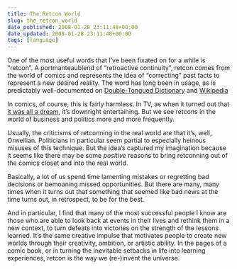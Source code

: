 ```yaml
---
title: The Retcon World
slug: the_retcon_world
date_published: 2008-01-28 23:11:48+00:00
date_updated: 2008-01-28 23:11:48+00:00
tags: [language]
---
```

One of the most useful words that I’ve been fixated on for a while is “retcon”. A portmanteaublend of “retroactive continuity”, retcon comes from the world of comics and represents the idea of “correcting” past facts to represent a new desired reality. The word has long been in usage, as is predictably well-documented on [Double-Tongued Dictionary](http://www.doubletongued.org/index.php/dictionary/retcon/) and [Wikipedia](http://en.wikipedia.org/wiki/Retcon)

In comics, of course, this is fairly harmless. In TV, as when it turned out that [it was all a dream](https://web.archive.org/web/20080201093012/http://www.kevinmccorrytv.com/dallas.html), it’s downright entertaining. But we see retcons in the world of business and politics more and more frequently.

Usually, the criticisms of retconning in the real world are that it’s, well, Orwellian. Politicians in particular seem partial to especially heinous misuses of this technique. But the idea’s captured my imagination because it seems like there may be some *positive* reasons to bring retconning out of the comics closet and into the real world.

Basically, a lot of us spend time lamenting mistakes or regretting bad decisions or bemoaning missed opportunities. But there are many, many times when it turns out that something that seemed like bad news at the time turns out, in retrospect, to be for the best.

And in particular, I find that many of the most successful people I know are those who are able to look back at events in their lives and rethink them in a new context, to turn defeats into victories on the strength of the lessons learned. It’s the same creative impulse that motivates people to create new worlds through their creativity, ambition, or artistic ability. In the pages of a comic book, or in turning the inevitable setbacks in life into learning experiences, retcon is the way we (re-)invent the universe.
